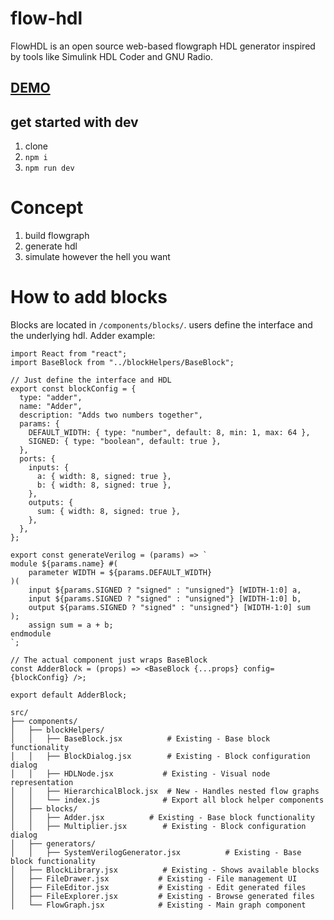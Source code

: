 # flow-hdl

FlowHDL is an open source web-based flowgraph HDL generator inspired by tools like Simulink HDL Coder and GNU Radio.

## [DEMO](https://flow-hdl.netlify.app)

## get started with dev

1. clone
2. `npm i`
3. `npm run dev`

# Concept

1. build flowgraph
2. generate hdl
3. simulate however the hell you want

# How to add blocks

Blocks are located in `/components/blocks/`. users define the interface and the underlying hdl. Adder example:

```
import React from "react";
import BaseBlock from "../blockHelpers/BaseBlock";

// Just define the interface and HDL
export const blockConfig = {
  type: "adder",
  name: "Adder",
  description: "Adds two numbers together",
  params: {
    DEFAULT_WIDTH: { type: "number", default: 8, min: 1, max: 64 },
    SIGNED: { type: "boolean", default: true },
  },
  ports: {
    inputs: {
      a: { width: 8, signed: true },
      b: { width: 8, signed: true },
    },
    outputs: {
      sum: { width: 8, signed: true },
    },
  },
};

export const generateVerilog = (params) => `
module ${params.name} #(
    parameter WIDTH = ${params.DEFAULT_WIDTH}
)(
    input ${params.SIGNED ? "signed" : "unsigned"} [WIDTH-1:0] a,
    input ${params.SIGNED ? "signed" : "unsigned"} [WIDTH-1:0] b,
    output ${params.SIGNED ? "signed" : "unsigned"} [WIDTH-1:0] sum
);
    assign sum = a + b;
endmodule
`;

// The actual component just wraps BaseBlock
const AdderBlock = (props) => <BaseBlock {...props} config={blockConfig} />;

export default AdderBlock;
```

```
src/
├── components/
│   ├── blockHelpers/
│   │   ├── BaseBlock.jsx          # Existing - Base block functionality
│   │   ├── BlockDialog.jsx        # Existing - Block configuration dialog
│   │   ├── HDLNode.jsx           # Existing - Visual node representation
│   │   ├── HierarchicalBlock.jsx  # New - Handles nested flow graphs
│   │   └── index.js              # Export all block helper components
│   ├── blocks/
│   │   ├── Adder.jsx          # Existing - Base block functionality
│   │   ├── Multiplier.jsx        # Existing - Block configuration dialog
│   ├── generators/
│   │   ├── SystemVerilogGenerator.jsx          # Existing - Base block functionality
│   ├── BlockLibrary.jsx          # Existing - Shows available blocks
│   ├── FileDrawer.jsx           # Existing - File management UI
│   ├── FileEditor.jsx           # Existing - Edit generated files
│   ├── FileExplorer.jsx         # Existing - Browse generated files
│   └── FlowGraph.jsx            # Existing - Main graph component
```
